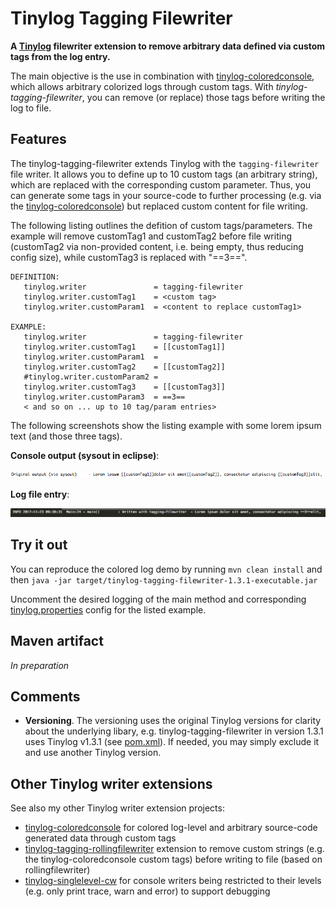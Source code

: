 # Tinylog Tagging Filewriter
**A [Tinylog](http://www.tinylog.org) filewriter extension to remove arbitrary data defined via custom tags from the log entry.**

The main objective is the use in combination with [tinylog-coloredconsole](https://github.com/tobiasrm/tinylog-coloredconsole), which allows arbitrary colorized logs through custom tags. With *tinylog-tagging-filewriter*, you can remove (or replace) those tags before writing the log to file.

## Features
The tinylog-tagging-filewriter extends Tinylog with the `tagging-filewriter` file writer. It allows you to define up to 10 custom tags (an arbitrary string), which are replaced with the corresponding custom parameter. Thus, you can generate some tags in your source-code to further processing (e.g. via the [tinylog-coloredconsole](https://github.com/tobiasrm/tinylog-coloredconsole)) but replaced custom content for file writing.

The following listing outlines the defition of custom tags/parameters. The example will remove customTag1 and customTag2 before file writing (customTag2 via non-provided content, i.e. being empty, thus reducing config size), while customTag3 is replaced with "==3==".
 
```  
DEFINITION:
   tinylog.writer               = tagging-filewriter
   tinylog.writer.customTag1    = <custom tag>
   tinylog.writer.customParam1  = <content to replace customTag1>
   
EXAMPLE:    
   tinylog.writer               = tagging-filewriter
   tinylog.writer.customTag1    = [[customTag1]]
   tinylog.writer.customParam1  = 
   tinylog.writer.customTag2    = [[customTag2]]
   #tinylog.writer.customParam2 = 
   tinylog.writer.customTag3    = [[customTag3]]
   tinylog.writer.customParam3  = ==3==
   < and so on ... up to 10 tag/param entries>
``` 

The following screenshots show the listing example with some lorem ipsum text (and those three tags). 

**Console output (sysout in eclipse)**:

![](https://github.com/tobiasrm/tinylog-tagging-filewriter/blob/master/files/screenshot_sysout.png?raw=true) 

**Log file entry**:

![](https://github.com/tobiasrm/tinylog-tagging-filewriter/blob/master/files/screenshot_logfile.png?raw=true) 

## Try it out
You can reproduce the colored log demo by running  `mvn clean install`  and then  `java -jar target/tinylog-tagging-filewriter-1.3.1-executable.jar` 

Uncomment the desired logging of the main method and corresponding [tinylog.properties](https://github.com/tobiasrm/tinylog-tagging-filewriter/blob/master/src/main/resources/tinylog.properties) config for the listed example. 
 
## Maven artifact
*In preparation*


## Comments
- **Versioning**. The versioning uses the original Tinylog versions for clarity about the underlying libary, e.g. tinylog-tagging-filewriter in version 1.3.1 uses Tinylog v1.3.1 (see [pom.xml](https://github.com/tobiasrm/tinylog-tagging-filewriter/blob/master/pom.xml)). If needed, you may simply exclude it and use another Tinylog version.


## Other Tinylog writer extensions
See also my other Tinylog writer extension projects:

- [tinylog-coloredconsole](https://github.com/tobiasrm/tinylog-coloredconsole) for colored log-level and arbitrary source-code generated data through custom tags 
- [tinylog-tagging-rollingfilewriter](https://github.com/tobiasrm/tinylog-tagging-rollingfilewriter) extension to remove custom strings (e.g. the tinylog-coloredconsole custom tags) before writing to file (based on rollingfilewriter)
- [tinylog-singlelevel-cw](https://github.com/tobiasrm/tinylog-singlelevel-cw) for console writers being restricted to their levels (e.g. only print trace, warn and error) to support debugging


